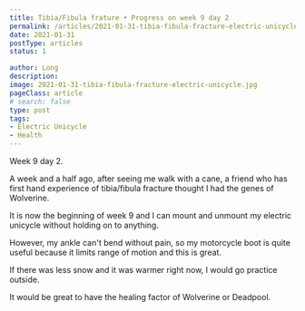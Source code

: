 ```yaml
---
title: Tibia/Fibula frature • Progress on week 9 day 2
permalink: /articles/2021-01-31-tibia-fibula-fracture-electric-unicycle/
date: 2021-01-31
postType: articles
status: 1

author: Long
description:
image: 2021-01-31-tibia-fibula-fracture-electric-unicycle.jpg
pageClass: article
# search: false
type: post
tags:
- Electric Unicycle
- Health
---
```


Week 9 day 2.

A week and a half ago, after seeing me walk with a cane, a friend who has first hand experience of tibia/fibula fracture thought I had the genes of Wolverine.

It is now the beginning of week 9 and I can mount and unmount my electric unicycle without holding on to anything.

However, my ankle can't bend without pain, so my motorcycle boot is quite useful because it limits range of motion and this is great.

If there was less snow and it was warmer right now, I would go practice outside.

It would be great to have the healing factor of Wolverine or Deadpool.

